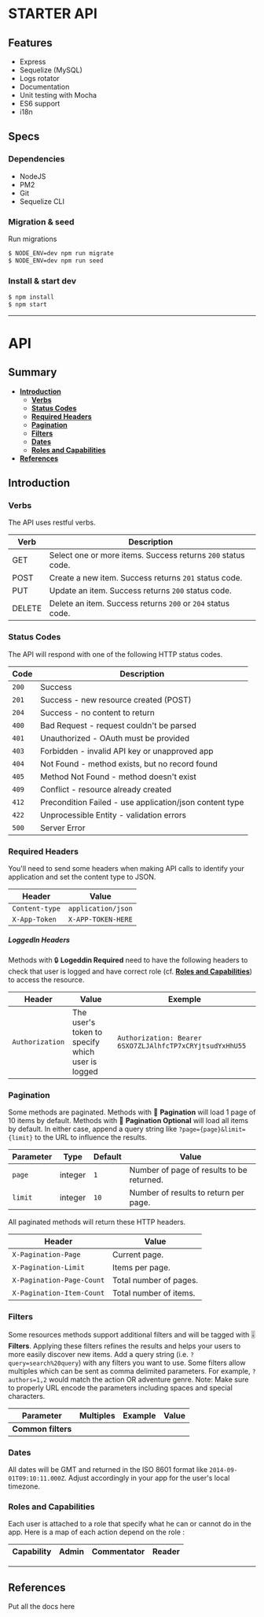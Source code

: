 # STARTER API

## Features
- Express
- Sequelize (MySQL)
- Logs rotator
- Documentation
- Unit testing with Mocha
- ES6 support
- i18n

## Specs

### Dependencies
- NodeJS
- PM2
- Git
- Sequelize CLI

### Migration & seed
Run migrations
```sh
$ NODE_ENV=dev npm run migrate
$ NODE_ENV=dev npm run seed
```

### Install & start dev
```sh
$ npm install
$ npm start
```

---

# API

## Summary

- **[Introduction](#introduction)**
  * **[Verbs](#verbs)**
  * **[Status Codes](#stats-codes)**
  * **[Required Headers](#required-headers)**
  * **[Pagination](#pagination)**
  * **[Filters](#filters)**
  * **[Dates](#dates)**
  * **[Roles and Capabilities](#roles-and-capabilities)**
- **[References](#references)**

## Introduction

### Verbs
The API uses restful verbs.

|Verb|Description|
|---|---|
|GET|Select one or more items. Success returns `200` status code.|
|POST|Create a new item. Success returns `201` status code.|
|PUT|Update an item. Success returns `200` status code.|
|DELETE|Delete an item. Success returns `200` or `204` status code.|

### Status Codes
The API will respond with one of the following HTTP status codes.

|Code|Description|
|---|---|
|`200`|Success|
|`201`|Success - new resource created (POST)|
|`204`|Success - no content to return|
|`400`|Bad Request - request couldn't be parsed|
|`401`|Unauthorized - OAuth must be provided|
|`403`|Forbidden - invalid API key or unapproved app|
|`404`|Not Found - method exists, but no record found|
|`405`|Method Not Found - method doesn't exist|
|`409`|Conflict - resource already created|
|`412`|Precondition Failed - use application/json content type|
|`422`|Unprocessible Entity - validation errors|
|`500`|Server Error|

### Required Headers
You'll need to send some headers when making API calls to identify your application and set the content type to JSON.

|Header|Value|
|---|---|
|`Content-type`|`application/json`|
|`X-App-Token`|`X-APP-TOKEN-HERE`|

##### LoggedIn Headers
Methods with 🔒 **Logeddin Required** need to have the following headers to check that user is logged and have correct role (cf. **[Roles and Capabilities](#roles-and-capabilities)**) to access the resource.

|Header|Value|Exemple|
|---|---|---|
|`Authorization`|The user's token to specify which user is logged|`Authorization: Bearer 6SXO7ZLJAlhfcTP7xCRYjtsudYxHhU55`|

### Pagination
Some methods are paginated. Methods with 📄 **Pagination** will load 1 page of 10 items by default. Methods with 📄 **Pagination Optional** will load all items by default. In either case, append a query string like `?page={page}&limit={limit}` to the URL to influence the results.

|Parameter|Type|Default|Value|
|---|---|---|---|
|`page`|integer|`1`|Number of page of results to be returned.|
|`limit`|integer|`10`|Number of results to return per page.|

All paginated methods will return these HTTP headers.

|Header|Value|
|---|---|
|`X-Pagination-Page`|Current page.|
|`X-Pagination-Limit`|Items per page.|
|`X-Pagination-Page-Count`|Total number of pages.|
|`X-Pagination-Item-Count`|Total number of items.|

### Filters
Some resources methods support additional filters and will be tagged with 🎚 **Filters**. Applying these filters refines the results and helps your users to more easily discover new items. Add a query string (i.e. `?query=search%20query`) with any filters you want to use. Some filters allow multiples which can be sent as comma delimited parameters. For example, `?authors=1,2` would match the action OR adventure genre.
Note: Make sure to properly URL encode the parameters including spaces and special characters.

|Parameter|Multiples|Example|Value|
|---|---|---|---|
|**Common filters**||||

### Dates
All dates will be GMT and returned in the ISO 8601 format like `2014-09-01T09:10:11.000Z`. Adjust accordingly in your app for the user's local timezone.

### Roles and Capabilities
Each user is attached to a role that specify what he can or cannot do in the app. Here is a map of each action depend on the role :

|Capability|Admin|Commentator|Reader|
|---|---|---|---|

---

## References

Put all the docs here

